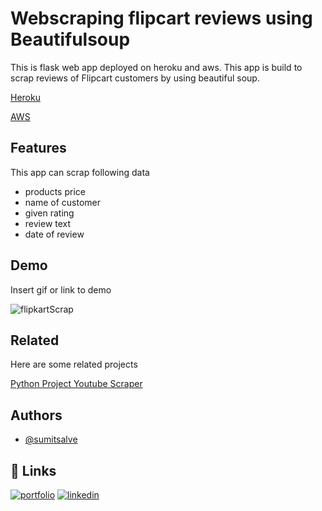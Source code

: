 
# Webscraping flipcart reviews using Beautifulsoup 

This is flask web app deployed on heroku and aws. This app is build to scrap reviews of Flipcart customers by using beautiful soup.

[Heroku](https://flipcartreviewscrapperinpython.herokuapp.com/)

[AWS](http://customerreviewscrapper-env.eba-qkrpgfht.us-east-1.elasticbeanstalk.com/)

## Features
This app can scrap following data
- products price
- name of customer
- given rating
- review text
- date of review


## Demo

Insert gif or link to demo

![flipkartScrap](https://github.com/sumitsalve98/Python_Project_Flipcart_Review_Scraper/blob/main/extra/flipkartreview.gif)
## Related

Here are some related projects

[Python Project Youtube Scraper](https://github.com/sumitsalve98/Python_Project_Youtube_Scraper)


## Authors

- [@sumitsalve](https://github.com/sumitsalve98)

## 🔗 Links
[![portfolio](https://img.shields.io/badge/my_portfolio-000?style=for-the-badge&logo=ko-fi&logoColor=white)](https://sumitsalve98.github.io/MyPortfolio/)
[![linkedin](https://img.shields.io/badge/linkedin-0A66C2?style=for-the-badge&logo=linkedin&logoColor=white)](https://www.linkedin.com/in/sumit-salve-72b818217/)